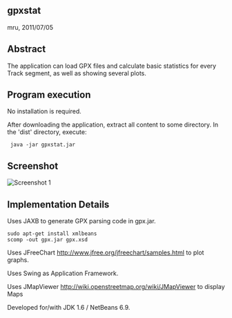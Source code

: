 gpxstat
-------

mru, 2011/07/05


Abstract
--------

The application can load GPX files and calculate basic statistics for every
Track segment, as well as showing several plots.


Program execution
-----------------

No installation is required.

After downloading the application, extract all content to some directory.
In the 'dist' directory, execute:

     java -jar gpxstat.jar


Screenshot
----------

![Screenshot 1](https://github.com/mru00/gpxstat/raw/master/doc/screenshot1.png)


Implementation Details
----------------------

Uses JAXB to generate GPX parsing code in gpx.jar.

    sudo apt-get install xmlbeans
    scomp -out gpx.jar gpx.xsd

Uses JFreeChart http://www.jfree.org/jfreechart/samples.html to plot graphs.

Uses Swing as Application Framework.

Uses JMapViewer http://wiki.openstreetmap.org/wiki/JMapViewer to display Maps

Developed for/with JDK 1.6 / NetBeans 6.9.